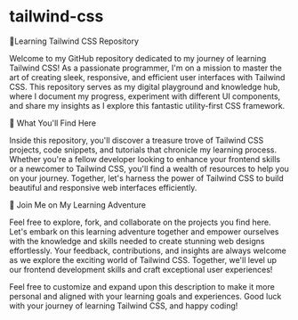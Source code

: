# tailwind-css

🚀Learning Tailwind CSS Repository

Welcome to my GitHub repository dedicated to my journey of learning Tailwind CSS! As a passionate programmer, I'm on a mission to master the art of creating sleek, responsive, and efficient user interfaces with Tailwind CSS. This repository serves as my digital playground and knowledge hub, where I document my progress, experiment with different UI components, and share my insights as I explore this fantastic utility-first CSS framework.

📖 What You'll Find Here

Inside this repository, you'll discover a treasure trove of Tailwind CSS projects, code snippets, and tutorials that chronicle my learning process. Whether you're a fellow developer looking to enhance your frontend skills or a newcomer to Tailwind CSS, you'll find a wealth of resources to help you on your journey. Together, let's harness the power of Tailwind CSS to build beautiful and responsive web interfaces efficiently.

🌟 Join Me on My Learning Adventure

Feel free to explore, fork, and collaborate on the projects you find here. Let's embark on this learning adventure together and empower ourselves with the knowledge and skills needed to create stunning web designs effortlessly. Your feedback, contributions, and insights are always welcome as we explore the exciting world of Tailwind CSS. Together, we'll level up our frontend development skills and craft exceptional user experiences!

Feel free to customize and expand upon this description to make it more personal and aligned with your learning goals and experiences. Good luck with your journey of learning Tailwind CSS, and happy coding!
